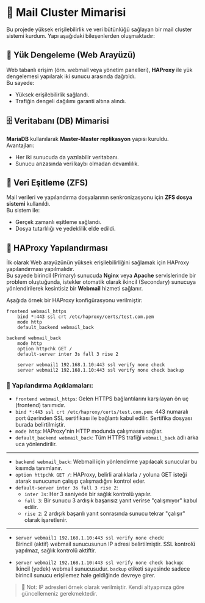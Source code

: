 # 📧 Mail Cluster Mimarisi

Bu projede yüksek erişilebilirlik ve veri bütünlüğü sağlayan bir mail cluster sistemi kurdum. Yapı aşağıdaki bileşenlerden oluşmaktadır:

## 🔁 Yük Dengeleme (Web Arayüzü)

Web tabanlı erişim (örn. webmail veya yönetim panelleri), **HAProxy** ile yük dengelemesi yapılarak iki sunucu arasında dağıtıldı.  
Bu sayede:
- Yüksek erişilebilirlik sağlandı.
- Trafiğin dengeli dağılımı garanti altına alındı.

## 🗄️ Veritabanı (DB) Mimarisi

**MariaDB** kullanılarak **Master-Master replikasyon** yapısı kuruldu.  
Avantajları:
- Her iki sunucuda da yazılabilir veritabanı.
- Sunucu arızasında veri kaybı olmadan devamlılık.

## 📂 Veri Eşitleme (ZFS)

Mail verileri ve yapılandırma dosyalarının senkronizasyonu için **ZFS dosya sistemi** kullanıldı.  
Bu sistem ile:
- Gerçek zamanlı eşitleme sağlandı.
- Dosya tutarlılığı ve yedeklilik elde edildi.



## 🔧 HAProxy Yapılandırması

İlk olarak Web arayüzünün yüksek erişilebilirliğini sağlamak için HAProxy yapılandırması yapılmalıdır.  
Bu sayede birincil (Primary) sunucuda **Nginx** veya **Apache** servislerinde bir problem oluştuğunda, istekler otomatik olarak ikincil (Secondary) sunucuya yönlendirilerek kesintisiz bir **Webmail** hizmeti sağlanır.

Aşağıda örnek bir HAProxy konfigürasyonu verilmiştir:

```haproxy
frontend webmail_https
    bind *:443 ssl crt /etc/haproxy/certs/test.com.pem
    mode http
    default_backend webmail_back

backend webmail_back
    mode http
    option httpchk GET /
    default-server inter 3s fall 3 rise 2

    server webmail1 192.168.1.10:443 ssl verify none check
    server webmail2 192.168.1.10:443 ssl verify none check backup
```

### 🧩 Yapılandırma Açıklamaları:

- `frontend webmail_https`: Gelen HTTPS bağlantılarını karşılayan ön uç (frontend) tanımıdır.
- `bind *:443 ssl crt /etc/haproxy/certs/test.com.pem`: 443 numaralı port üzerinden SSL sertifikası ile bağlantı kabul edilir. Sertifika dosyası burada belirtilmiştir.
- `mode http`: HAProxy'nin HTTP modunda çalışmasını sağlar.
- `default_backend webmail_back`: Tüm HTTPS trafiği `webmail_back` adlı arka uca yönlendirilir.

---

- `backend webmail_back`: Webmail için yönlendirme yapılacak sunucular bu kısımda tanımlanır.
- `option httpchk GET /`: HAProxy, belirli aralıklarla `/` yoluna GET isteği atarak sunucunun çalışıp çalışmadığını kontrol eder.
- `default-server inter 3s fall 3 rise 2`:
  - `inter 3s`: Her 3 saniyede bir sağlık kontrolü yapılır.
  - `fall 3`: Bir sunucu 3 ardışık başarısız yanıt verirse "çalışmıyor" kabul edilir.
  - `rise 2`: 2 ardışık başarılı yanıt sonrasında sunucu tekrar "çalışır" olarak işaretlenir.

---

- `server webmail1 192.168.1.10:443 ssl verify none check`:  
  Birincil (aktif) webmail sunucusunun IP adresi belirtilmiştir. SSL kontrolü yapılmaz, sağlık kontrolü aktiftir.

- `server webmail2 192.168.1.10:443 ssl verify none check backup`:  
  İkincil (yedek) webmail sunucusudur. `backup` etiketi sayesinde sadece birincil sunucu erişilemez hale geldiğinde devreye girer.

> 🔄 Not: IP adresleri örnek olarak verilmiştir. Kendi altyapınıza göre güncellemeniz gerekmektedir.






